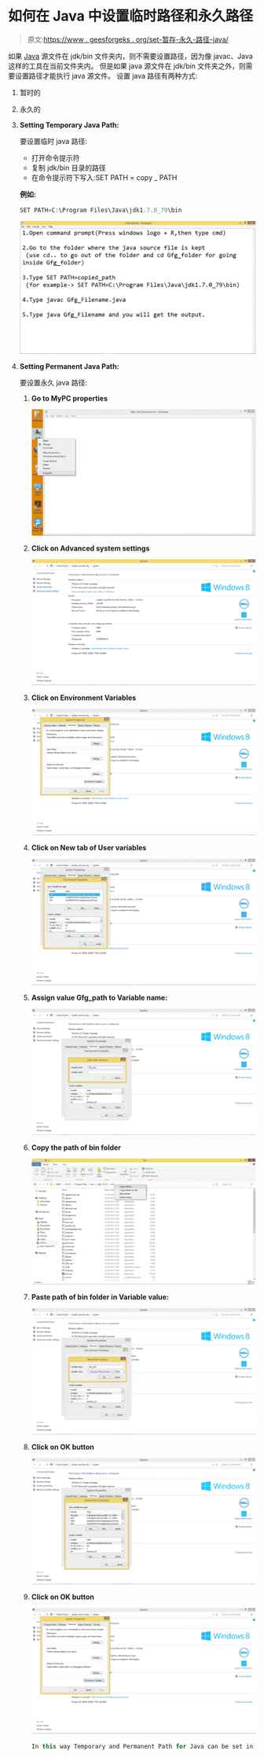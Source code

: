 # 如何在 Java 中设置临时路径和永久路径

> 原文:[https://www . geesforgeks . org/set-暂存-永久-路径-java/](https://www.geeksforgeeks.org/set-temporary-permanent-paths-java/)

如果 [Java](https://www.geeksforgeeks.org/java/) 源文件在 jdk/bin 文件夹内，则不需要设置路径，因为像 javac、Java 这样的工具在当前文件夹内。
但是如果 java 源文件在 jdk/bin 文件夹之外，则需要设置路径才能执行 java 源文件。
设置 java 路径有两种方式:

1.  暂时的
2.  永久的

1.  **Setting Temporary Java Path:**

    要设置临时 java 路径:

    *   打开命令提示符
    *   复制 jdk/bin 目录的路径
    *   在命令提示符下写入:SET PATH = copy _ PATH

    **例如:**

    ```java
    SET PATH=C:\Program Files\Java\jdk1.7.0_79\bin
    ```

    ![](img/af3e595e847cac928daa02f2969505c7.png)

2.  **Setting Permanent Java Path:**

    要设置永久 java 路径:

    1.  **Go to MyPC properties**

        ![](img/69bf48f513cdda507ce7a5a6f852deaf.png)

    2.  **Click on Advanced system settings**

        ![](img/a66be9f57bd7273be4c44b727dc207fe.png)

    3.  **Click on Environment Variables**

        ![](img/bde11d314bf8f8a8d8823b89a7b59f12.png)

    4.  **Click on New tab of User variables**

        ![](img/c6450cc61d07e37fd0b628422a930bed.png)

    5.  **Assign value Gfg_path to Variable name:**

        ![](img/7b0e811b64f3e372c998f48dfdf1e216.png)

    6.  **Copy the path of bin folder**

        ![](img/b5814a21470ad554f272f95fad16a52b.png)

    7.  **Paste path of bin folder in Variable value:**

        ![](img/1490af53f7c38376271a73f870ea3b71.png)

    8.  **Click on OK button**

        ![](img/e3df730a51fb3f38f17bd3f6fb207493.png)

    9.  **Click on OK button**

        ![](img/567f09755ca5e8058a0c0d79a0e17d18.png)

        ```java
        In this way Temporary and Permanent Path for Java can be set in Windows.
        ```